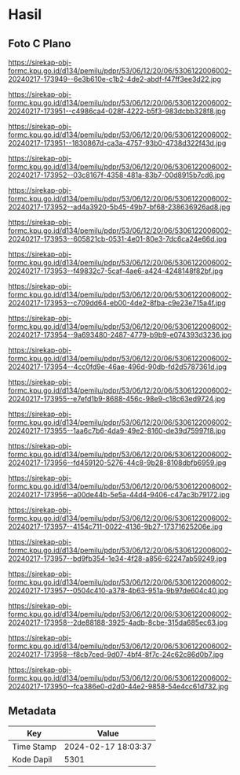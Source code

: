 # Hasil

## Foto C Plano

https://sirekap-obj-formc.kpu.go.id/d134/pemilu/pdpr/53/06/12/20/06/5306122006002-20240217-173949--6e3b610e-c1b2-4de2-abdf-f47ff3ee3d22.jpg

https://sirekap-obj-formc.kpu.go.id/d134/pemilu/pdpr/53/06/12/20/06/5306122006002-20240217-173951--c4986ca4-028f-4222-b5f3-983dcbb328f8.jpg

https://sirekap-obj-formc.kpu.go.id/d134/pemilu/pdpr/53/06/12/20/06/5306122006002-20240217-173951--1830867d-ca3a-4757-93b0-4738d322f43d.jpg

https://sirekap-obj-formc.kpu.go.id/d134/pemilu/pdpr/53/06/12/20/06/5306122006002-20240217-173952--03c8167f-4358-481a-83b7-00d8915b7cd6.jpg

https://sirekap-obj-formc.kpu.go.id/d134/pemilu/pdpr/53/06/12/20/06/5306122006002-20240217-173952--ad4a3920-5b45-49b7-bf68-238636926ad8.jpg

https://sirekap-obj-formc.kpu.go.id/d134/pemilu/pdpr/53/06/12/20/06/5306122006002-20240217-173953--605821cb-0531-4e01-80e3-7dc6ca24e66d.jpg

https://sirekap-obj-formc.kpu.go.id/d134/pemilu/pdpr/53/06/12/20/06/5306122006002-20240217-173953--f49832c7-5caf-4ae6-a424-4248148f82bf.jpg

https://sirekap-obj-formc.kpu.go.id/d134/pemilu/pdpr/53/06/12/20/06/5306122006002-20240217-173953--c709dd64-eb00-4de2-8fba-c9e23e715a4f.jpg

https://sirekap-obj-formc.kpu.go.id/d134/pemilu/pdpr/53/06/12/20/06/5306122006002-20240217-173954--9a693480-2487-4779-b9b9-e074393d3236.jpg

https://sirekap-obj-formc.kpu.go.id/d134/pemilu/pdpr/53/06/12/20/06/5306122006002-20240217-173954--4cc0fd9e-46ae-496d-90db-fd2d5787361d.jpg

https://sirekap-obj-formc.kpu.go.id/d134/pemilu/pdpr/53/06/12/20/06/5306122006002-20240217-173955--e7efd1b9-8688-456c-98e9-c18c63ed9724.jpg

https://sirekap-obj-formc.kpu.go.id/d134/pemilu/pdpr/53/06/12/20/06/5306122006002-20240217-173955--1aa6c7b6-4da9-49e2-8160-de39d75997f8.jpg

https://sirekap-obj-formc.kpu.go.id/d134/pemilu/pdpr/53/06/12/20/06/5306122006002-20240217-173956--fd459120-5276-44c8-9b28-8108dbfb6959.jpg

https://sirekap-obj-formc.kpu.go.id/d134/pemilu/pdpr/53/06/12/20/06/5306122006002-20240217-173956--a00de44b-5e5a-44d4-9406-c47ac3b79172.jpg

https://sirekap-obj-formc.kpu.go.id/d134/pemilu/pdpr/53/06/12/20/06/5306122006002-20240217-173957--4154c711-0022-4136-9b27-17371625206e.jpg

https://sirekap-obj-formc.kpu.go.id/d134/pemilu/pdpr/53/06/12/20/06/5306122006002-20240217-173957--bd9fb354-1e34-4f28-a856-62247ab59249.jpg

https://sirekap-obj-formc.kpu.go.id/d134/pemilu/pdpr/53/06/12/20/06/5306122006002-20240217-173957--0504c410-a378-4b63-951a-9b97de604c40.jpg

https://sirekap-obj-formc.kpu.go.id/d134/pemilu/pdpr/53/06/12/20/06/5306122006002-20240217-173958--2de88188-3925-4adb-8cbe-315da685ec63.jpg

https://sirekap-obj-formc.kpu.go.id/d134/pemilu/pdpr/53/06/12/20/06/5306122006002-20240217-173958--f8cb7ced-9d07-4bf4-8f7c-24c62c86d0b7.jpg

https://sirekap-obj-formc.kpu.go.id/d134/pemilu/pdpr/53/06/12/20/06/5306122006002-20240217-173950--fca386e0-d2d0-44e2-9858-54e4cc61d732.jpg


## Metadata

| Key        | Value               |
| ---------- | ------------------- |
| Time Stamp | 2024-02-17 18:03:37 |
| Kode Dapil | 5301                |



